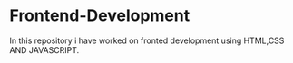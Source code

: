 # Frontend-Development
In this repository i have worked on fronted development using HTML,CSS AND JAVASCRIPT.
